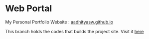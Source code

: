 # Web Portal


My Personal Portfolio Website : [aadhityasw.github.io](https://aadhityasw.github.io)

This branch holds the codes that builds the project site. Visit it [here](https://aadhityasw.github.io/cowin-twitter-bot)
